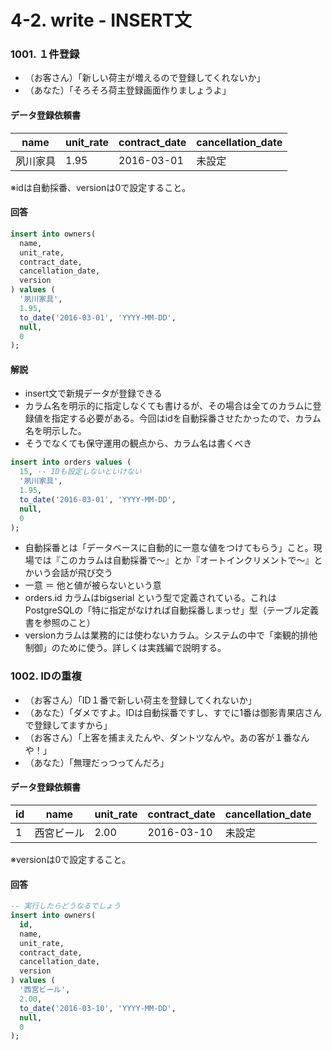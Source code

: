 # 4-2. write - INSERT文

### 1001. １件登録
- （お客さん）「新しい荷主が増えるので登録してくれないか」
- （あなた）「そろそろ荷主登録画面作りましょうよ」

#### データ登録依頼書

| name | unit_rate | contract_date | cancellation_date |
| -- | -- | -- | -- |
| 夙川家具 | 1.95 | 2016-03-01 | 未設定 |

※idは自動採番、versionは0で設定すること。

#### 回答
```sql
insert into owners(
  name, 
  unit_rate, 
  contract_date, 
  cancellation_date, 
  version
) values (
  '夙川家具', 
  1.95, 
  to_date('2016-03-01', 'YYYY-MM-DD', 
  null,
  0
);
```

#### 解説
- insert文で新規データが登録できる
- カラム名を明示的に指定しなくても書けるが、その場合は全てのカラムに登録値を指定する必要がある。今回はidを自動採番させたかったので、カラム名を明示した。
- そうでなくても保守運用の観点から、カラム名は書くべき

```sql
insert into orders values (
  15, -- IDも設定しないといけない
  '夙川家具', 
  1.95, 
  to_date('2016-03-01', 'YYYY-MM-DD', 
  null,
  0
);
```
- 自動採番とは「データベースに自動的に一意な値をつけてもらう」こと。現場では『このカラムは自動採番で〜』とか『オートインクリメントで〜』とかいう会話が飛び交う
- 一意 ＝ 他と値が被らないという意
- orders.id カラムはbigserial という型で定義されている。これはPostgreSQLの「特に指定がなければ自動採番しまっせ」型（テーブル定義書を参照のこと）
- versionカラムは業務的には使わないカラム。システムの中で「楽観的排他制御」のために使う。詳しくは実践編で説明する。


### 1002. IDの重複
- （お客さん）「ID１番で新しい荷主を登録してくれないか」
- （あなた）「ダメですよ。IDは自動採番ですし、すでに1番は御影青果店さんで登録してますから」
- （お客さん）「上客を捕まえたんや、ダントツなんや。あの客が１番なんや！」
- （あなた）「無理だっつってんだろ」


#### データ登録依頼書

| id| name | unit_rate | contract_date | cancellation_date |
| -- | -- | -- | -- | -- |
| 1 | 西宮ビール | 2.00 | 2016-03-10 | 未設定 |

※versionは0で設定すること。

#### 回答
```sql
-- 実行したらどうなるでしょう
insert into owners(
  id,
  name, 
  unit_rate, 
  contract_date, 
  cancellation_date, 
  version
) values (
  '西宮ビール', 
  2.00, 
  to_date('2016-03-10', 'YYYY-MM-DD', 
  null,
  0
);
```